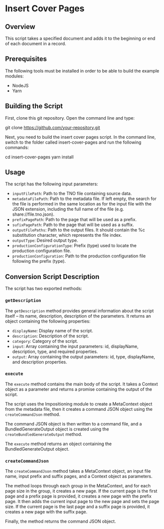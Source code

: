 # Insert Cover Pages

## Overview

This script takes a specified document and adds it to the beginning or end of each document in a record.

## Prerequisites

The following tools must be installed in order to be able to build the example modules:

- NodeJS
- Yarn

## Building the Script

First, clone this git repository. Open the command line and type:

git clone https://github.com/your-repository.git


Next, you need to build the insert cover pages script. In the command line, switch to the folder called insert-cover-pages and run the following commands:

cd insert-cover-pages yarn install


## Usage

The script has the following input parameters:

- `inputFilePath`: Path to the TNO file containing source data.
- `metadataFilePath`: Path to the metadata file. If left empty, the search for the file is performed in the same location as for the input file with the JSON extension, including the full name of the file (e.g. share://file.tno.json).
- `prefixPagePath`: Path to the page that will be used as a prefix.
- `sufixPagePath`: Path to the page that will be used as a suffix.
- `outputFilePaths`: Path to the output files. It should contain the %c substitution character, which represents the file index.
- `outputType`: Desired output type.
- `productionConfigurationType`: Prefix (type) used to locate the production configuration file.
- `productionConfiguration`: Path to the production configuration file following the prefix (type).

## Conversion Script Description

The script has two exported methods:

### `getDescription`

The `getDescription` method provides general information about the script itself – its name, description, description of the parameters. It returns an object containing the following properties:

- `displayName`: Display name of the script.
- `description`: Description of the script.
- `category`: Category of the script.
- `input`: Array containing the input parameters: id, displayName, description, type, and required properties.
- `output`: Array containing the output parameters: id, type, displayName, and description properties.

### `execute`

The `execute` method contains the main body of the script. It takes a Context object as a parameter and returns a promise containing the output of the script.

The script uses the Impositioning module to create a MetaContext object from the metadata file, then it creates a command JSON object using the `createCommandJson` method.

The command JSON object is then written to a command file, and a BundledGenerateOutput object is created using the `createBundledGenerateOutput` method.

The `execute` method returns an object containing the BundledGenerateOutput object.

### `createCommandJson`

The `createCommandJson` method takes a MetaContext object, an input file name, input prefix and suffix pages, and a Context object as parameters.

The method loops through each group in the MetaContext, and for each page size in the group, it creates a new page. If the current page is the first page and a prefix page is provided, it creates a new page with the prefix page. It then adds the current input page to the new page and sets the page size. If the current page is the last page and a suffix page is provided, it creates a new page with the suffix page.

Finally, the method returns the command JSON object.
